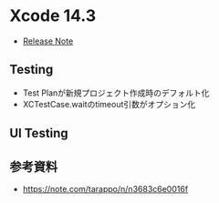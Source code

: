 # Xcode 14.3
 - [Release Note](https://developer.apple.com/documentation/xcode-release-notes/xcode-14_3-release-notes)

## Testing
 - Test Planが新規プロジェクト作成時のデフォルト化
 - XCTestCase.waitのtimeout引数がオプション化


## UI Testing


## 参考資料
 - https://note.com/tarappo/n/n3683c6e0016f